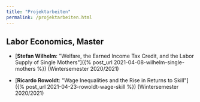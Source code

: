 ```yaml
---
title: "Projektarbeiten"
permalink: /projektarbeiten.html
---
```


## Labor Economics, Master
- [<b>Stefan Wilhelm</b>: "Welfare, the Earned Income Tax Credit, and the Labor Supply of Single Mothers"]({% post_url 2021-04-08-wilhelm-single-mothers %}) (Wintersemester 2020/2021)

- [<b>Ricardo Rowoldt</b>: "Wage Inequalities and the Rise in Returns to Skill"]({% post_url 2021-04-23-rowoldt-wage-skill %}) (Wintersemester 2020/2021)
